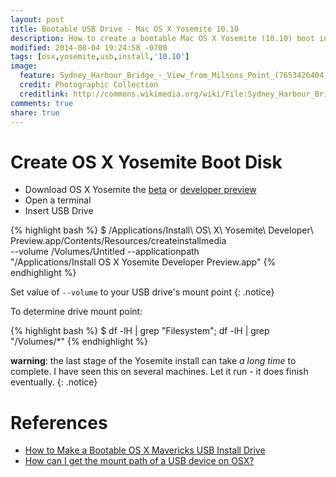 ```yaml
---
layout: post
title: Bootable USB Drive - Mac OS X Yosemite 10.10
description: How to create a bootable Mac OS X Yosemite (10.10) boot install disk.
modified: 2014-08-04 19:24:58 -0700
tags: [osx,yosemite,usb,install,'10.10']
image:
  feature: Sydney_Harbour_Bridge_-_View_from_Milsons_Point_(7653426404).jpg
  credit: Photographic Collection
  creditlink: http://commons.wikimedia.org/wiki/File:Sydney_Harbour_Bridge_-_View_from_Milsons_Point_(7653426404).jpg#file
comments: true
share: true
---
```



# Create OS X Yosemite Boot Disk

- Download OS X Yosemite the [beta](https://www.apple.com/osx/preview/) or [developer preview](https://developer.apple.com/osx/whats-new/)
- Open a terminal
- Insert USB Drive

{% highlight bash %}
$ /Applications/Install\ OS\ X\ Yosemite\ Developer\ Preview.app/Contents/Resources/createinstallmedia \
  --volume /Volumes/Untitled --applicationpath \
  "/Applications/Install OS X Yosemite Developer Preview.app"
{% endhighlight %}

Set value of `--volume` to your USB drive's mount point
{: .notice}

To determine drive mount point:

{% highlight bash %}
$ df -lH | grep "Filesystem"; df -lH | grep "/Volumes/*"
{% endhighlight %}

**warning**: the last stage of the Yosemite install can take *a long time* to complete. I have seen this on several machines. Let it run - it does finish eventually.
{: .notice}


# References

- [How to Make a Bootable OS X Mavericks USB Install Drive](http://osxdaily.com/2013/06/12/make-boot-os-x-mavericks-usb-install-drive/)
- [How can I get the mount path of a USB device on OSX?](http://superuser.com/questions/429058/how-can-i-get-the-mount-path-of-a-usb-device-on-osx)